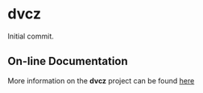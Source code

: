 # dvcz

Initial commit.
## On-line Documentation

More information on the **dvcz** project can be found
[here](https://jddixon.github.io/dvcz)
